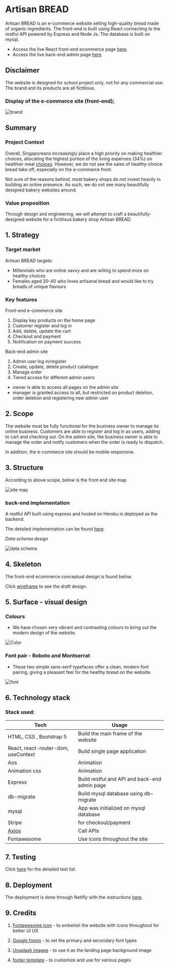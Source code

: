 # Artisan BREAD

Artisan BREAD is an e-commerce website selling high-quality bread made of organic ingredients. The front-end is built using React connecting to the restful API powered by Express and Node Js. The database is built on mysql.

- Access the live React front-end ecommerce page [here](https://chic-crostata-11c4b4.netlify.app).
- Access the live back-end admin page [here](https://artisanbread.herokuapp.com)

## Disclaimer

The website is designed for school project only, not for any commercial use. The brand and its products are all fictitious.

### Display of the e-commerce site (front-end);

![brand](https://github.com/Jerrysuper123/artisanbreadsources/blob/main/webScreenShot.png?raw=true)

## Summary

### Project Context

Overall, Singaporeans increasingly place a high priority on making healthier choices, allocating the highest portion of the living expenses (34%) on healthier meal [choices](https://www.aia.com.sg/en/about-aia/media-centre/press-releases/2020/singaporeans-doubled-down-on-keeping-healthy-amid-covid19.html). However, we do not see the sales of healthy-choice bread take off, especially on the e-commerce front.

Not sure of the reasons behind, most bakery shops do not invest heavily in building an online presence. As such, we do not see many beautifully designed bakery websites around.

### Value proposition

Through design and engineering, we will attempt to craft a beautifully-designed website for a fictitious bakery shop Artisan BREAD.

## 1. Strategy

### Target market

Artisan BREAD targets:

- Millennials who are online savvy and are willing to spend more on healthy choices
- Females aged 20-40 who loves artisanal bread and would like to try breads of unique flavours

### Key features

Front-end e-commerce site

1. Display key products on the home page
2. Customer register and log in
3. Add, delete, update the cart
4. Checkout and payment
5. Notification on payment success

Back-end admin site

1. Admin user log in/register
2. Create, update, delete product catalogue
3. Manage order
4. Tiered access for different admin users

- owner is able to access all pages on the admin site
- manager is granted access to all, but restricted on product deletion, order deletion and registering new admin user

## 2. Scope

The website must be fully functional for the business owner to manage its online business. Customers are able to register and log in as users, adding to cart and checking out. On the admin site, the business owner is able to manage the order and notify customers when the order is ready to dispatch.

In addition, the e-commerce site should be mobile responsive.

## 3. Structure

According to above scope, below is the front end site map

![site map](https://github.com/Jerrysuper123/artisanbreadsources/blob/main/frontEndSiteMap.png?raw=true)

### back-end implementation

A restful API built using express and hosted on Heroku is deployed as the backend.

The detailed implementation can be found [here](https://github.com/Jerrysuper123/artisan-bread-backend).

<em>Data schema design</em>

![data schema](https://github.com/Jerrysuper123/artisanbreadsources/blob/main/artisan_bread.png?raw=true)

## 4. Skeleton

The front-end ecommerce conceptual design is found below.

Click [wireframe](https://github.com/Jerrysuper123/artisanbreadsources/blob/main/frontEndSkeleton.pdf) to see the draft design.

## 5. Surface - visual design

### Colours

- We have chosen very vibrant and contrasting colours to bring out the modern design of the website.

![Color](https://github.com/Jerrysuper123/artisanbreadsources/blob/main/color.png?raw=true)

### Font pair - Roboto and Montserrat

- These two simple sans-serif typefaces offer a clean, modern font pairing, giving a pleasant feel for the healthy bread on the website.

![font](https://github.com/Jerrysuper123/eventfulSources/blob/main/images/sources/fontEvent.png?raw=true)

## 6. Technology stack

### Stack used:

| Tech                                       | Usage                                         |
| ------------------------------------------ | --------------------------------------------- |
| HTML, CSS , Bootstrap 5                    | Build the main frame of the website           |
| React, react-router-dom, useContext        | Build single page application                 |
| Aos                                        | Animation                                     |
| Animation css                              | Animation                                     |
| Express                                    | Build restful and API and back-end admin page |
| db-migrate                                 | Build mysql database using db-migrate         |
| mysql                                      | App was initialized on mysql database         |
| Stripe                                     | for checkout/payment                          |
| [Axios](https://axios-http.com/docs/intro) | Call APIs                                     |
| Fontawesome                                | Use icons throughout the site                 |

## 7. Testing

Click [here](https://github.com/Jerrysuper123/artisanbreadsources/blob/main/artisanBread%20test%20cases.pdf) for the detailed test list.

## 8. Deployment

The deployment is done through Netifly with the instructions [here](https://www.youtube.com/watch?v=OPalwvWO63U&t=39s&ab_channel=SanskarTiwari).

## 9. Credits

1. [Fontawesome icon](https://fontawesome.com/) - to embelish the website with icons throughout for better UI UX

2. [Google fronts](https://www.google.com/search?q=google+fonts&oq=google+front&aqs=chrome.1.69i57j0i10j0i512l2j0i10l6.4333j0j4&sourceid=chrome&ie=UTF-8) - to set the primary and secondary font types

3. [Unsplash images](https://unsplash.com/) - to use it as the landing page background image

4. [footer template](https://gist.github.com/Luke-zhang-04/7cb523899ca4044f805f0d0909e4c5c1) - to customize and use for various pages
